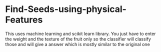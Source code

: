 # Find-Seeds-using-physical-Features
This uses machine learning and scikit learn library. You just have to enter the weight and the texture of the fruit only so the classifier will classify those and will give a answer which is mostly similar to the original one

